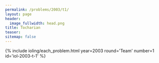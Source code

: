 ```yaml
---
permalink: /problems/2003/t1/
layout: page
header:
  image_fullwidth: head.png
title: Tocharian
teaser: 
sitemap: false
---
```


{% include ioling/each_problem.html year=2003 round='Team' number=1 id='iol-2003-t-1' %}
